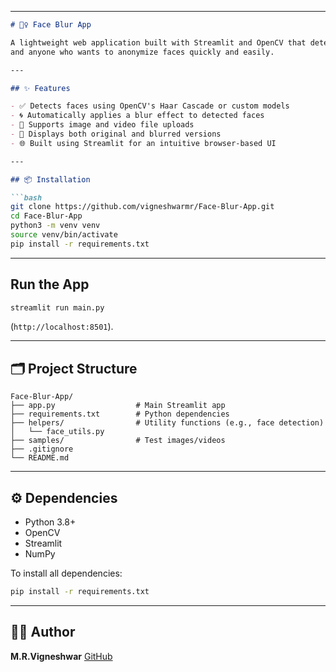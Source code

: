 
---

```markdown
# 🕵️‍♀️ Face Blur App

A lightweight web application built with Streamlit and OpenCV that detects and blurs faces in images or videos for privacy protection. Ideal for journalists, researchers,
and anyone who wants to anonymize faces quickly and easily.

---

## ✨ Features

- ✅ Detects faces using OpenCV's Haar Cascade or custom models
- 🌀 Automatically applies a blur effect to detected faces
- 📁 Supports image and video file uploads
- 🔁 Displays both original and blurred versions
- 🌐 Built using Streamlit for an intuitive browser-based UI

---

## 📦 Installation

```bash
git clone https://github.com/vigneshwarmr/Face-Blur-App.git
cd Face-Blur-App
python3 -m venv venv
source venv/bin/activate
pip install -r requirements.txt
```

---

##  Run the App

```bash
streamlit run main.py
```

(`http://localhost:8501`).

---

## 🗂️ Project Structure

```
Face-Blur-App/
├── app.py                  # Main Streamlit app
├── requirements.txt        # Python dependencies
├── helpers/                # Utility functions (e.g., face detection)
│   └── face_utils.py
├── samples/                # Test images/videos
├── .gitignore
└── README.md
```

---

## ⚙️ Dependencies

- Python 3.8+
- OpenCV
- Streamlit
- NumPy

To install all dependencies:

```bash
pip install -r requirements.txt
```

---

## 🙋‍♂️ Author

**M.R.Vigneshwar**
[GitHub](https://github.com/vigneshwarmr)
